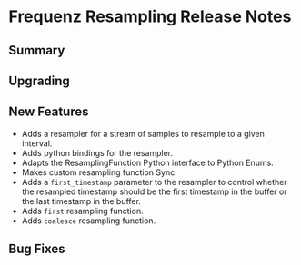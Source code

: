# Frequenz Resampling Release Notes

## Summary

## Upgrading

## New Features

- Adds a resampler for a stream of samples to resample to a given interval.
- Adds python bindings for the resampler.
- Adapts the ResamplingFunction Python interface to Python Enums.
- Makes custom resampling function Sync.
- Adds a `first_timestamp` parameter to the resampler to control whether the
  resampled timestamp should be the first timestamp in the buffer or the last
  timestamp in the buffer.
- Adds `first` resampling function.
- Adds `coalesce` resampling function.

## Bug Fixes
